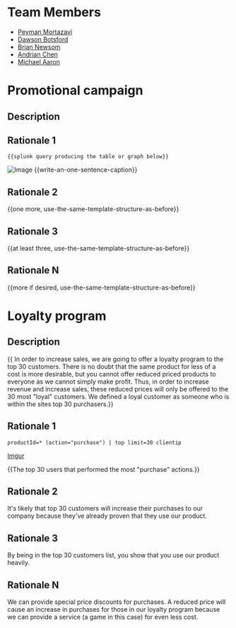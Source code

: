 # Team Members

* [Peyman Mortazavi](https://github.com/peymanmortazavi)
* [Dawson Botsford](https://github.com/dawsonbotsford)
* [Brian Newsom](https://github.com/briannewsom)
* [Andrian Chen](https://github.com/adrian-chen)
* [Michael Aaron](https://github.com/develra)

# Promotional campaign

## Description

## Rationale 1

```
{{splunk query producing the table or graph below}}
```
![Image](http://i.imgur.com/WNO4asb.png)
{{write-an-one-sentence-caption}}

## Rationale 2

{{one more, use-the-same-template-structure-as-before}}

## Rationale 3

{{at least three, use-the-same-template-structure-as-before}}

## Rationale N

{{more if desired, use-the-same-template-structure-as-before}}

# Loyalty program

## Description
{{
In order to increase sales, we are going to offer a loyalty program to the top 30 customers.
There is no doubt that the same product for less of a cost is more desirable, but you cannot offer reduced priced products to everyone as we cannot simply make profit. Thus, in order to increase revenue and increase sales, these reduced prices will only be offered to the 30 most "loyal" customers. We defined a loyal customer as someone who is within the sites top 30 purchasers.}}

## Rationale 1

```
productId=* (action="purchase") | top limit=30 clientip
```
[Imgur](http://i.imgur.com/WARgN09.png)

{{The top 30 users that performed the most "purchase" actions.}}

## Rationale 2

It's likely that top 30 customers will increase their purchases to our company because they've already proven that they use our product.

## Rationale 3

By being in the top 30 customers list, you show that you use our product heavily.

## Rationale N

We can provide special price discounts for purchases. A reduced price will cause an increase in purchases for those in our loyalty program because we can provide a service (a game in this case) for even less cost.
